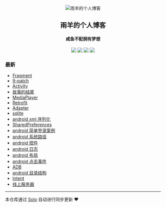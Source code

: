 <p align="center"><img alt="雨羊的个人博客" src="https://b3logfile.com/file/2021/01/4087334-f4f28b3b.png"></p><h2 align="center">
雨羊的个人博客
</h2>

<h4 align="center">咸鱼不配拥有梦想</h4>
<p align="center"><a title="雨羊的个人博客" target="_blank" href="https://github.com/Rainsheep/solo-blog"><img src="https://img.shields.io/github/last-commit/Rainsheep/solo-blog.svg?style=flat-square&color=FF9900"></a>
<a title="GitHub repo size in bytes" target="_blank" href="https://github.com/Rainsheep/solo-blog"><img src="https://img.shields.io/github/repo-size/Rainsheep/solo-blog.svg?style=flat-square"></a>
<a title="Solo Version" target="_blank" href="https://github.com/88250/solo/releases"><img src="https://img.shields.io/badge/solo-4.3.1-f1e05a.svg?style=flat-square&color=blueviolet"></a>
<a title="Hits" target="_blank" href="https://github.com/88250/hits"><img src="https://hits.b3log.org/Rainsheep/solo-blog.svg"></a></p>

### 最新

* [Fragment](https://www.rainsheep.cn/articles/2021/04/02/1617364717602.html)
* [9-patch](https://www.rainsheep.cn/articles/2021/04/01/1617250240560.html)
* [Activity](https://www.rainsheep.cn/articles/2021/03/31/1617174515693.html)
* [故事的结尾](https://www.rainsheep.cn/articles/2021/03/24/1616597819508.html)
* [MediaPlayer](https://www.rainsheep.cn/articles/2021/03/23/1616481808245.html)
* [Retrofit](https://www.rainsheep.cn/articles/2021/03/08/1615173219101.html)
* [Adapter](https://www.rainsheep.cn/articles/2021/03/04/1614787552864.html)
* [sqlite](https://www.rainsheep.cn/articles/2021/03/03/1614706405706.html)
* [android xml 序列化](https://www.rainsheep.cn/articles/2021/02/25/1614188458515.html)
* [SharedPreferences](https://www.rainsheep.cn/articles/2021/02/25/1614187646287.html)
* [android 简单登录案例](https://www.rainsheep.cn/articles/2021/02/25/1614186033356.html)
* [android 系统路径](https://www.rainsheep.cn/articles/2021/02/24/1614146909052.html)
* [android 控件](https://www.rainsheep.cn/articles/2021/02/23/1614079177741.html)
* [android 日志](https://www.rainsheep.cn/articles/2021/02/23/1614079025572.html)
* [android 布局](https://www.rainsheep.cn/articles/2021/02/23/1614078827110.html)
* [android 点击事件](https://www.rainsheep.cn/articles/2021/02/23/1614078664162.html)
* [ADB](https://www.rainsheep.cn/articles/2021/02/23/1614078558105.html)
* [android 目录结构](https://www.rainsheep.cn/articles/2021/02/23/1614078449721.html)
* [Intent](https://www.rainsheep.cn/articles/2021/02/23/1614078226696.html)
* [线上服务器](https://www.rainsheep.cn/articles/2021/02/03/1612340538230.html)



---

本仓库通过 [Solo](https://github.com/88250/solo) 自动进行同步更新 ❤️ 